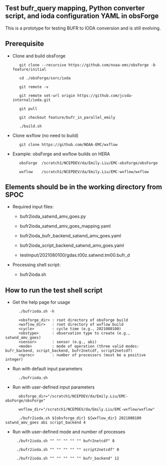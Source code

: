## Test bufr_query mapping, Python converter script, and ioda configuration YAML in obsForge
This is a prototype for testing BUFR to IODA conversion and is still evolving.

## Prerequisite
- Clone and build obsForge  

   ```       
      git clone --recursive https://github.com/noaa-emc/obsForge -b feature/initial
   
      cd ./obsForge/sorc/ioda
   
      git remote -v
   
      git remote set-url origin https://github.com/jcsda-internal/ioda.git
   
      git pull
   
      git checkout feature/bufr_in_parallel_emily
   
      ./build.sh
   ```

- Clone wxflow (no need to build)

   ```
      git clone https://github.com/NOAA-EMC/wxflow 
   ```

- Example: obsForge and wxflow builds on HERA
   ```
      obsForge  /scratch1/NCEPDEV/da/Emily.Liu/EMC-obsForge/obsForge
        
      wxflow    /scratch1/NCEPDEV/da/Emily.Liu/EMC-wxflow/wxflow
   ```

## Elements should be in the working directory from SPOC
- Required input files:
  
   - bufr2ioda_satwnd_amv_goes.py
     
   - bufr2ioda_satwnd_amv_goes_mapping.yaml
     
   - bufr2ioda_bufr_backend_satwnd_amv_goes.yaml
     
   - bufr2ioda_script_backend_satwnd_amv_goes.yaml
     
   - testinput/2021080100/gdas.t00z.satwnd.tm00.bufr_d

- Processing shell script:
   - bufr2ioda.sh 

## How to run the test shell script
- Get the help page for usage

```
      ./bufrioda.sh -h

      <obsforge_dir> : root directory of obsForge build
      <wxflow_dir>   : root directory of wxflow build
      <cycle>        : cycle time (e.g., 2021080100)
      <obstype>      : observation type to create (e.g., satwnd_amv_goes)
      <sensor>       : sensor (e.g., abi)
      <mode>         : mode of operation (three valid modes: bufr_backend, script_backend, bufr2netcdf, script2netcdf)
      <nproc>        : number of processors (must be a positive integer)
```

- Run with default input parameters 

```
      ./bufrioda.sh
```

- Run with user-defined input parameters 

```
      obsforge_dir="/scratch1/NCEPDEV/da/Emily.Liu/EMC-obsForge/obsForge"

      wxflow_dir="/scratch1/NCEPDEV/da/Emily.Liu/EMC-wxflow/wxflow"

      ./bufr2ioda.sh ${obsforge_dir} ${wxflow_dir} 2021080100 satwnd_amv_goes abi script_backend 4 
```

-  Run with user-defined mode and number of processes

```
     ./bufr2ioda.sh "" "" "" "" "" bufr2netcdf" 8 

     ./bufr2ioda.sh "" "" "" "" "" script2netcdf" 0 

     ./bufr2ioda.sh "" "" "" "" "" bufr_backend" 12 

```
